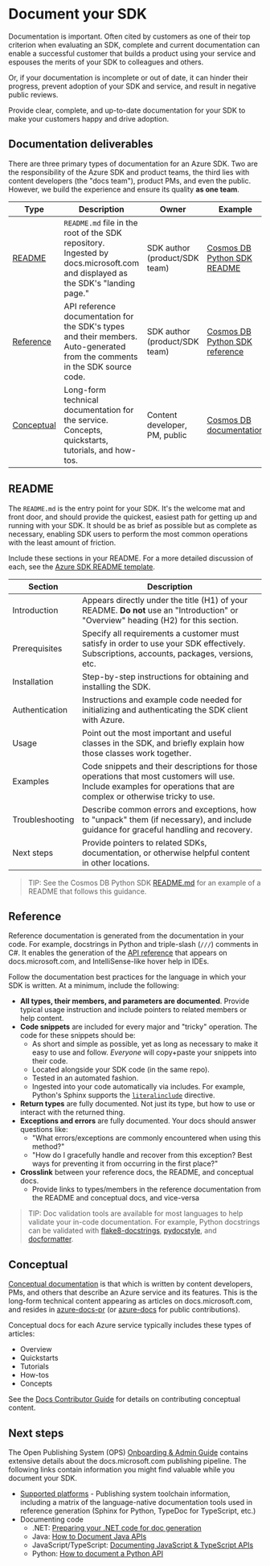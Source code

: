 # Document your SDK

Documentation is important. Often cited by customers as one of their top criterion when evaluating an SDK, complete and current documentation can enable a successful customer that builds a product using your service and espouses the merits of your SDK to colleagues and others.

Or, if your documentation is incomplete or out of date, it can hinder their progress, prevent adoption of your SDK and service, and result in negative public reviews.

Provide clear, complete, and up-to-date documentation for your SDK to make your customers happy and drive adoption.

## Documentation deliverables

There are three primary types of documentation for an Azure SDK. Two are the responsibility of the Azure SDK and product teams, the third lies with content developers (the "docs team"), product PMs, and even the public. However, we build the experience and ensure its quality **as one team**.

| Type | Description | Owner | Example |
| -- | -- | -- | -- |
| [README](#readme) | `README.md` file in the root of the SDK repository. Ingested by docs.microsoft.com and displayed as the SDK's "landing page."  | SDK author (product/SDK team)| [Cosmos DB Python SDK README](../README.md) |
| [Reference](#reference) | API reference documentation for the SDK's types and their members. Auto-generated from the comments in the SDK source code. | SDK author (product/SDK team) | [Cosmos DB Python SDK reference][docs_api_ref_cosmosdb] |
| [Conceptual](#conceptual) | Long-form technical documentation for the service. Concepts, quickstarts, tutorials, and how-tos. | Content developer, PM, public | [Cosmos DB documentation][azure_docs_cosmos] |

## README

The `README.md` is the entry point for your SDK. It's the welcome mat and front door, and should provide the quickest, easiest path for getting up and running with your SDK. It should be as brief as possible but as complete as necessary, enabling SDK users to perform the most common operations with the least amount of friction.

Include these sections in your README. For a more detailed discussion of each, see the [Azure SDK README template](doc_readme_template.md).

| Section | Description |
| ------- | ----------- |
| Introduction | Appears directly under the title (H1) of your README. **Do not** use an "Introduction" or "Overview" heading (H2) for this section. |
| Prerequisites | Specify all requirements a customer must satisfy in order to use your SDK effectively. Subscriptions, accounts, packages, versions, etc. |
| Installation | Step-by-step instructions for obtaining and installing the SDK. |
| Authentication | Instructions and example code needed for initializing and authenticating the SDK client with Azure. |
| Usage | Point out the most important and useful classes in the SDK, and briefly explain how those classes work together. |
| Examples | Code snippets and their descriptions for those operations that most customers will use. Include examples for operations that are complex or otherwise tricky to use. |
| Troubleshooting | Describe common errors and exceptions, how to "unpack" them (if necessary), and include guidance for graceful handling and recovery. |
| Next steps | Provide pointers to related SDKs, documentation, or otherwise helpful content in other locations. |

> TIP: See the Cosmos DB Python SDK [README.md](../README.md) for an example of a README that follows this guidance.

## Reference

Reference documentation is generated from the documentation in your code. For example, docstrings in Python and triple-slash (`///`) comments in C#. It enables the generation of the [API reference][docs_api_ref_python] that appears on docs.microsoft.com, and IntelliSense-like hover help in IDEs.

Follow the documentation best practices for the language in which your SDK is written. At a minimum, include the following:

* **All types, their members, and parameters are documented**. Provide typical usage instruction and include pointers to related members or help content.
* **Code snippets** are included for every major and "tricky" operation. The code for these snippets should be:
  * As short and simple as possible, yet as long as necessary to make it easy to use and follow. *Everyone* will copy+paste your snippets into their code.
  * Located alongside your SDK code (in the same repo).
  * Tested in an automated fashion.
  * Ingested into your code automatically via includes. For example, Python's Sphinx supports the [`literalinclude`][sphinx_literalinclude] directive.
* **Return types** are fully documented. Not just its type, but how to use or interact with the returned thing.
* **Exceptions and errors** are fully documented. Your docs should answer questions like:
  * "What errors/exceptions are commonly encountered when using this method?"
  * "How do I gracefully handle and recover from this exception? Best ways for preventing it from occurring in the first place?"
* **Crosslink** between your reference docs, the README, and conceptual docs.
  * Provide links to types/members in the reference documentation from the README and conceptual docs, and vice-versa

> TIP: Doc validation tools are available for most languages to help validate your in-code documentation. For example, Python docstrings can be validated with [flake8-docstrings][tool_flake8docstrings], [pydocstyle][tool_pydocstyle], and [docformatter][tool_docformatter].

## Conceptual

[Conceptual documentation][azure_docs] is that which is written by content developers, PMs, and others that describe an Azure service and its features. This is the long-form technical content appearing as articles on docs.microsoft.com, and resides in [azure-docs-pr][azure_docs_private] (or [azure-docs][azure_docs_public] for public contributions).

Conceptual docs for each Azure service typically includes these types of articles:

* Overview
* Quickstarts
* Tutorials
* How-tos
* Concepts

See the [Docs Contributor Guide][docs_contrib] for details on contributing conceptual content.

## Next steps

The Open Publishing System (OPS) [Onboarding & Admin Guide][ops_guide] contains extensive details about the docs.microsoft.com publishing pipeline. The following links contain information you might find valuable while you document your SDK.

* [Supported platforms][ops_platforms] - Publishing system toolchain information, including a matrix of the language-native documentation tools used in reference generation (Sphinx for Python, TypeDoc for TypeScript, etc.)
* Documenting code
  * .NET: [Preparing your .NET code for doc generation][ops_how_dotnet]
  * Java: [How to Document Java APIs][ops_how_java]
  * JavaScript/TypeScript: [Documenting JavaScript & TypeScript APIs][ops_how_javascript]
  * Python: [How to document a Python API][ops_how_python]

<!-- LINKS -->

[azure_docs_cosmos]: https://docs.microsoft.com/azure/cosmos-db/
[azure_docs_private]: https://github.com/MicrosoftDocs/azure-docs-pr
[azure_docs_public]: https://github.com/MicrosoftDocs/azure-docs
[azure_docs]: https://docs.microsoft.com/azure/index
[docs_api_ref_cosmosdb]: http://cosmosproto.westus.azurecontainer.io/
[docs_api_ref_python]: https://docs.microsoft.com/python/api/overview/azure/?view=azure-python
[docs_contrib]: https://review.docs.microsoft.com/help/contribute/index?branch=master
[ops_guide]: https://review.docs.microsoft.com/help/onboard/?branch=master
[ops_how_dotnet]: https://review.docs.microsoft.com/help/onboard/admin/reference/dotnet/documenting-api?branch=master
[ops_how_java]: https://review.docs.microsoft.com/help/onboard/admin/reference/java/documenting-api?branch=master
[ops_how_javascript]: https://review.docs.microsoft.com/help/onboard/admin/reference/js-ts/documenting-api?branch=master
[ops_how_python]: https://review.docs.microsoft.com/help/onboard/admin/reference/python/documenting-api?branch=master
[ops_platforms]: https://review.docs.microsoft.com/help/onboard/admin/reference/concepts/platforms?branch=master
[sphinx_literalinclude]: https://www.sphinx-doc.org/en/1.5/markup/code.html?highlight=code%20examples#includes
[tool_docformatter]: https://github.com/PyCQA/pydocstyle
[tool_flake8docstrings]: https://pypi.org/project/flake8-docstrings/
[tool_pydocstyle]: https://pypi.org/project/docformatter/
